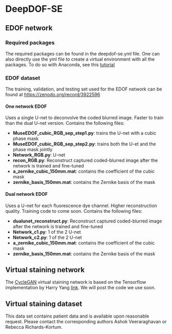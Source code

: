 # DeepDOF-SE
## EDOF network
### Required packages
The required packages can be found in the deepdof-se.yml file. One can also directly use the yml file to create a virtual environment with all the packages. To do so with Anaconda, see this [tutorial](https://conda.io/projects/conda/en/latest/user-guide/tasks/manage-environments.html#creating-an-environment-from-an-environment-yml-file)

### EDOF dataset
The training, validation, and testing set used for the EDOF network can be found at https://zenodo.org/record/3922596

#### One network EDOF
Uses a single U-net to deconvolve the coded blurred image. Faster to train than the dual U-net version. Contains the following files:
* **MuseEDOF_cubic_RGB_sep_step1.py**: trains the U-net with a cubic phase mask
* **MuseEDOF_cubic_RGB_sep_step2.py**: trains both the U-et and the phase mask jointly
* **Network_RGB.py**: U-net
* **recon_RGB.py**: Reconstruct captured coded-blurred image after the network is trained and fine-tuned
* **a_zernike_cubic_150mm.mat**: contains the coefficient of the cubic mask
* **zernike_basis_150mm.mat**: contains the Zernike basis of the mask

#### Dual network EDOF
Uses a U-net for each fluorescence dye channel. Higher reconstruction quality. Training code to come soon. Contains the following files:
* **dualunet_reconstruct.py**: Reconstruct captured coded-blurred image after the network is trained and fine-tuned
* **Network_c1.py**: 1 of the 2 U-net
* **Network_c2.py**: 1 of the 2 U-net
* **a_zernike_cubic_150mm.mat**: contains the coefficient of the cubic mask
* **zernike_basis_150mm.mat**: contains the Zernike basis of the mask

## Virtual staining network
The [CycleGAN](https://junyanz.github.io/CycleGAN/) virtual staining network is based on the Tensorflow implementation by Harry Yang [link](https://github.com/leehomyc/cyclegan-1). We will post the code we use soon.

## Virtual staining dataset
This data set contains patient data and is available upon reasonable request. Please contact the corresponding authors Ashok Veeraraghavan or Rebecca Richards-Kortum. 
